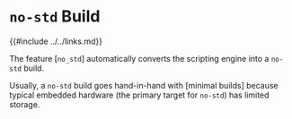 `no-std` Build
=============

{{#include ../../links.md}}

The feature [`no_std`] automatically converts the scripting engine into a `no-std` build.

Usually, a `no-std` build goes hand-in-hand with [minimal builds] because typical embedded
hardware (the primary target for `no-std`) has limited storage.
